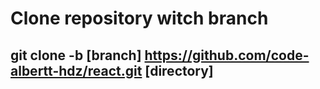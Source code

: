 # Clone repository witch branch

## git clone -b [branch] https://github.com/code-albertt-hdz/react.git [directory]

